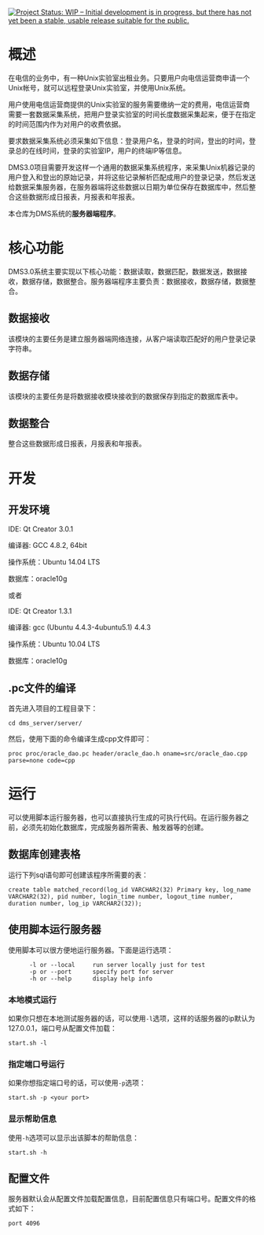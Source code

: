 [![Project Status: WIP – Initial development is in progress, but there has not yet been a stable, usable release suitable for the public.](http://www.repostatus.org/badges/latest/wip.svg)](http://www.repostatus.org/#wip)

# 概述

在电信的业务中，有一种Unix实验室出租业务。只要用户向电信运营商申请一个Unix帐号，就可以远程登录Unix实验室，并使用Unix系统。

用户使用电信运营商提供的Unix实验室的服务需要缴纳一定的费用，电信运营商需要一套数据采集系统，把用户登录实验室的时间长度数据采集起来，便于在指定的时间范围内作为对用户的收费依据。

要求数据采集系统必须采集如下信息：登录用户名，登录的时间，登出的时间，登录总的在线时间，登录的实验室IP，用户的终端IP等信息。

DMS3.0项目需要开发这样一个通用的数据采集系统程序，来采集Unix机器记录的用户登入和登出的原始记录，并将这些记录解析匹配成用户的登录记录，然后发送给数据采集服务器，在服务器端将这些数据以日期为单位保存在数据库中，然后整合这些数据形成日报表，月报表和年报表。

本仓库为DMS系统的**服务器端程序**。

# 核心功能

DMS3.0系统主要实现以下核心功能：数据读取，数据匹配，数据发送，数据接收，数据存储，数据整合。服务器端程序主要负责：数据接收，数据存储，数据整合。

## 数据接收

该模块的主要任务是建立服务器端网络连接，从客户端读取匹配好的用户登录记录字符串。

## 数据存储

该模块的主要任务是将数据接收模块接收到的数据保存到指定的数据库表中。

## 数据整合

整合这些数据形成日报表，月报表和年报表。

# 开发

## 开发环境

IDE: Qt Creator 3.0.1

编译器: GCC 4.8.2, 64bit

操作系统：Ubuntu 14.04 LTS

数据库：oracle10g

或者

IDE: Qt Creator 1.3.1

编译器: gcc (Ubuntu 4.4.3-4ubuntu5.1) 4.4.3

操作系统：Ubuntu 10.04 LTS

数据库：oracle10g

## .pc文件的编译

首先进入项目的工程目录下：

```
cd dms_server/server/
```

然后，使用下面的命令编译生成cpp文件即可：

```
proc proc/oracle_dao.pc header/oracle_dao.h oname=src/oracle_dao.cpp parse=none code=cpp
```

# 运行

可以使用脚本运行服务器，也可以直接执行生成的可执行代码。在运行服务器之前，必须先初始化数据库，完成服务器所需表、触发器等的创建。

## 数据库创建表格

运行下列sql语句即可创建该程序所需要的表：

```
create table matched_record(log_id VARCHAR2(32) Primary key, log_name VARCHAR2(32), pid number, login_time number, logout_time number, duration number, log_ip VARCHAR2(32));
```

## 使用脚本运行服务器

使用脚本可以很方便地运行服务器。下面是运行选项：

```
      -l or --local     run server locally just for test
      -p or --port      specify port for server
      -h or --help      display help info
```

### 本地模式运行

如果你只想在本地测试服务器的话，可以使用`-l`选项，这样的话服务器的ip默认为127.0.0.1，端口号从配置文件加载：

```
start.sh -l
```

### 指定端口号运行

如果你想指定端口号的话，可以使用`-p`选项：

```
start.sh -p <your port>
```

### 显示帮助信息

使用`-h`选项可以显示出该脚本的帮助信息：

```
start.sh -h
```

## 配置文件

服务器默认会从配置文件加载配置信息，目前配置信息只有端口号。配置文件的格式如下：

```
port 4096
```

